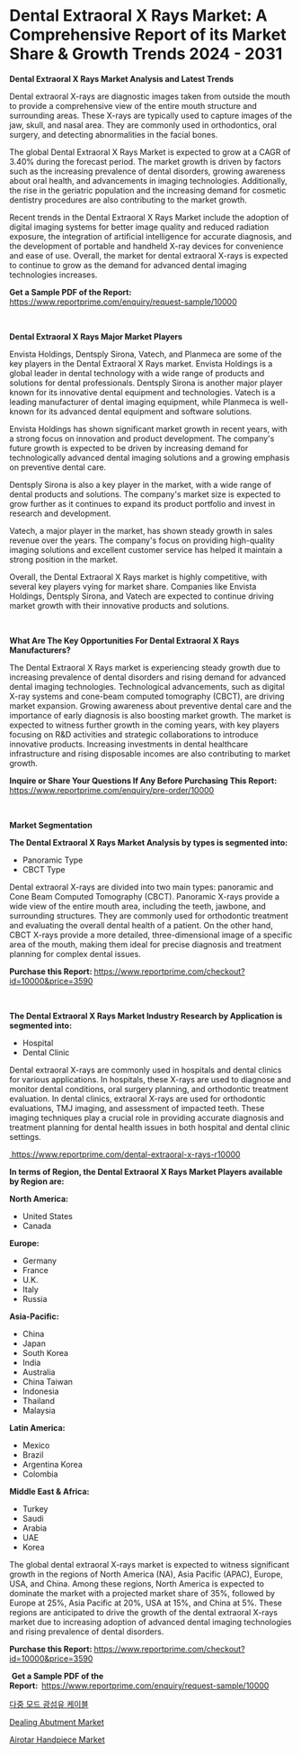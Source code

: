 <p><h1>Dental Extraoral X Rays Market: A Comprehensive Report of its Market Share & Growth Trends 2024 - 2031</h1></p><p><strong>Dental Extraoral X Rays Market Analysis and Latest Trends</strong></p>
<p><p>Dental extraoral X-rays are diagnostic images taken from outside the mouth to provide a comprehensive view of the entire mouth structure and surrounding areas. These X-rays are typically used to capture images of the jaw, skull, and nasal area. They are commonly used in orthodontics, oral surgery, and detecting abnormalities in the facial bones.</p><p>The global Dental Extraoral X Rays Market is expected to grow at a CAGR of 3.40% during the forecast period. The market growth is driven by factors such as the increasing prevalence of dental disorders, growing awareness about oral health, and advancements in imaging technologies. Additionally, the rise in the geriatric population and the increasing demand for cosmetic dentistry procedures are also contributing to the market growth.</p><p>Recent trends in the Dental Extraoral X Rays Market include the adoption of digital imaging systems for better image quality and reduced radiation exposure, the integration of artificial intelligence for accurate diagnosis, and the development of portable and handheld X-ray devices for convenience and ease of use. Overall, the market for dental extraoral X-rays is expected to continue to grow as the demand for advanced dental imaging technologies increases.</p></p>
<p><strong>Get a Sample PDF of the Report:&nbsp;</strong> <a href="https://www.reportprime.com/enquiry/request-sample/10000">https://www.reportprime.com/enquiry/request-sample/10000</a></p>
<p>&nbsp;</p>
<p><strong>Dental Extraoral X Rays Major Market Players</strong></p>
<p><p>Envista Holdings, Dentsply Sirona, Vatech, and Planmeca are some of the key players in the Dental Extraoral X Rays market. Envista Holdings is a global leader in dental technology with a wide range of products and solutions for dental professionals. Dentsply Sirona is another major player known for its innovative dental equipment and technologies. Vatech is a leading manufacturer of dental imaging equipment, while Planmeca is well-known for its advanced dental equipment and software solutions.</p><p>Envista Holdings has shown significant market growth in recent years, with a strong focus on innovation and product development. The company's future growth is expected to be driven by increasing demand for technologically advanced dental imaging solutions and a growing emphasis on preventive dental care.</p><p>Dentsply Sirona is also a key player in the market, with a wide range of dental products and solutions. The company's market size is expected to grow further as it continues to expand its product portfolio and invest in research and development.</p><p>Vatech, a major player in the market, has shown steady growth in sales revenue over the years. The company's focus on providing high-quality imaging solutions and excellent customer service has helped it maintain a strong position in the market.</p><p>Overall, the Dental Extraoral X Rays market is highly competitive, with several key players vying for market share. Companies like Envista Holdings, Dentsply Sirona, and Vatech are expected to continue driving market growth with their innovative products and solutions.</p></p>
<p>&nbsp;</p>
<p><strong>What Are The Key Opportunities For Dental Extraoral X Rays Manufacturers?</strong></p>
<p><p>The Dental Extraoral X Rays market is experiencing steady growth due to increasing prevalence of dental disorders and rising demand for advanced dental imaging technologies. Technological advancements, such as digital X-ray systems and cone-beam computed tomography (CBCT), are driving market expansion. Growing awareness about preventive dental care and the importance of early diagnosis is also boosting market growth. The market is expected to witness further growth in the coming years, with key players focusing on R&D activities and strategic collaborations to introduce innovative products. Increasing investments in dental healthcare infrastructure and rising disposable incomes are also contributing to market growth.</p></p>
<p><strong>Inquire or Share Your Questions If Any Before Purchasing This Report:</strong> <a href="https://www.reportprime.com/enquiry/pre-order/10000">https://www.reportprime.com/enquiry/pre-order/10000</a></p>
<p>&nbsp;</p>
<p><strong>Market Segmentation</strong></p>
<p><strong>The Dental Extraoral X Rays Market Analysis by types is segmented into:</strong></p>
<p><ul><li>Panoramic Type</li><li>CBCT Type</li></ul></p>
<p><p>Dental extraoral X-rays are divided into two main types: panoramic and Cone Beam Computed Tomography (CBCT). Panoramic X-rays provide a wide view of the entire mouth area, including the teeth, jawbone, and surrounding structures. They are commonly used for orthodontic treatment and evaluating the overall dental health of a patient. On the other hand, CBCT X-rays provide a more detailed, three-dimensional image of a specific area of the mouth, making them ideal for precise diagnosis and treatment planning for complex dental issues.</p></p>
<p><strong>Purchase this Report:&nbsp;</strong><a href="https://www.reportprime.com/checkout?id=10000&price=3590">https://www.reportprime.com/checkout?id=10000&price=3590</a></p>
<p>&nbsp;</p>
<p><strong>The Dental Extraoral X Rays Market Industry Research by Application is segmented into:</strong></p>
<p><ul><li>Hospital</li><li>Dental Clinic</li></ul></p>
<p><p>Dental extraoral X-rays are commonly used in hospitals and dental clinics for various applications. In hospitals, these X-rays are used to diagnose and monitor dental conditions, oral surgery planning, and orthodontic treatment evaluation. In dental clinics, extraoral X-rays are used for orthodontic evaluations, TMJ imaging, and assessment of impacted teeth. These imaging techniques play a crucial role in providing accurate diagnosis and treatment planning for dental health issues in both hospital and dental clinic settings.</p></p>
<p><a href="https://www.reportprime.com/dental-extraoral-x-rays-r10000">&nbsp;https://www.reportprime.com/dental-extraoral-x-rays-r10000</a></p>
<p><strong>In terms of Region, the Dental Extraoral X Rays Market Players available by Region are:</strong></p>
<p>
    <p> <strong> North America: </strong>
        <ul>
            <li>United States</li>
            <li>Canada</li>
        </ul>
        </p> 
    <p> <strong> Europe: </strong>
        <ul>
            <li>Germany</li>
            <li>France</li>
            <li>U.K.</li>
            <li>Italy</li>
            <li>Russia</li>
        </ul>
        </p> 
    <p> <strong> Asia-Pacific: </strong>
        <ul>
            <li>China</li>
            <li>Japan</li>
            <li>South Korea</li>
            <li>India</li>
            <li>Australia</li>
            <li>China Taiwan</li>
            <li>Indonesia</li>
            <li>Thailand</li>
            <li>Malaysia</li>
        </ul>
        </p> 
    <p> <strong> Latin America: </strong>
        <ul>
            <li>Mexico</li>
            <li>Brazil</li>
            <li>Argentina Korea</li>
            <li>Colombia</li>
        </ul>
        </p> 
    <p> <strong> Middle East & Africa: </strong>
        <ul>
            <li>Turkey</li>
            <li>Saudi</li>
            <li>Arabia</li>
            <li>UAE</li>
            <li>Korea</li>
        </ul>
    </p>
    </p>
<p><p>The global dental extraoral X-rays market is expected to witness significant growth in the regions of North America (NA), Asia Pacific (APAC), Europe, USA, and China. Among these regions, North America is expected to dominate the market with a projected market share of 35%, followed by Europe at 25%, Asia Pacific at 20%, USA at 15%, and China at 5%. These regions are anticipated to drive the growth of the dental extraoral X-rays market due to increasing adoption of advanced dental imaging technologies and rising prevalence of dental disorders.</p></p>
<p><strong>Purchase this Report: </strong><a href="https://www.reportprime.com/checkout?id=10000&price=3590">https://www.reportprime.com/checkout?id=10000&price=3590</a></p>
<p>&nbsp;<strong>Get a Sample PDF of the Report:&nbsp;&nbsp;</strong><a href="https://www.reportprime.com/enquiry/request-sample/10000">https://www.reportprime.com/enquiry/request-sample/10000</a></p>
<p><strong></strong></p>
<p><p><a href="https://github.com/LanceOlsotn8978/Market-Research-Report-List-1/blob/main/299580821620.md">다중 모드 광섬유 케이블</a></p><p><a href="https://github.com/redneck06/Market-Research-Report-List-2/blob/main/dealing-abutment-market.md">Dealing Abutment Market</a></p><p><a href="https://github.com/nicoletavirag/Market-Research-Report-List-2/blob/main/airotar-handpiece-market.md">Airotar Handpiece Market</a></p></p>